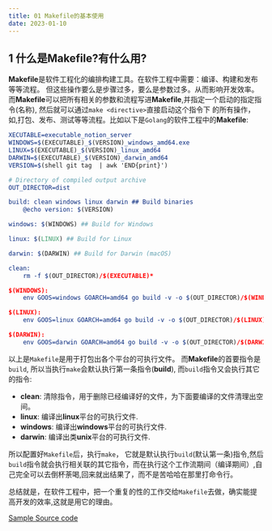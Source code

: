 ```yaml
---
title: 01 Makefile的基本使用
date: 2023-01-10
---
```


## 1 什么是Makefile?有什么用?
**Makefile**是软件工程化的编排构建工具。在软件工程中需要：编译、构建和发布等等流程。 但这些操作要么是步骤过多，要么是参数过多。从而影响开发效率。
而**Makefile**可以把所有相关的参数和流程写进**Makefile**,并指定一个启动的指定指令(名称), 然后就可以通过`make <directive>`直接启动这个指令下
的所有操作，如,打包、发布、测试等等流程。比如以下是`Golang`的软件工程中的**Makefile**: 

```cmake
XECUTABLE=executable_notion_server
WINDOWS=$(EXECUTABLE)_$(VERSION)_windows_amd64.exe
LINUX=$(EXECUTABLE)_$(VERSION)_linux_amd64
DARWIN=$(EXECUTABLE)_$(VERSION)_darwin_amd64
VERSION=$(shell git tag  | awk 'END{print}')

# Directory of compiled output archive
OUT_DIRECTOR=dist

build: clean windows linux darwin ## Build binaries
	@echo version: $(VERSION)

windows: $(WINDOWS) ## Build for Windows

linux: $(LINUX) ## Build for Linux

darwin: $(DARWIN) ## Build for Darwin (macOS)

clean:
	rm -f $(OUT_DIRECTOR)/$(EXECUTABLE)*

$(WINDOWS):
	env GOOS=windows GOARCH=amd64 go build -v -o $(OUT_DIRECTOR)/$(WINDOWS) -ldflags="-s -w -X main.version=$(VERSION)"  ./main.go

$(LINUX):
	env GOOS=linux GOARCH=amd64 go build -v -o $(OUT_DIRECTOR)/$(LINUX) -ldflags="-s -w -X main.version=$(VERSION)"  ./main.go

$(DARWIN):
	env GOOS=darwin GOARCH=amd64 go build -v -o $(OUT_DIRECTOR)/$(DARWIN) -ldflags="-s -w -X main.version=$(VERSION)"  ./main.go

```
以上是`Makefile`是用于打包出各个平台的可执行文件。 而**Makefile**的首要指令是`build`, 所以当执行`make`会默认执行第一条指令(**build**),
而`build`指令又会执行其它的指令: 

* **clean**: 清除指令，用于删除已经编译好的文件，为下面要编译的文件清理出空间。
* **linux**: 编译出**linux**平台的可执行文件.
* **windows**: 编译出**windows**平台的可执行文件.
* **darwin**: 编译出类**unix**平台的可执行文件.

所以配置好`Makefile`后，执行`make`， 它就是默认执行`build`(默认第一条)指令,然后`build`指令就会执行相关联的其它指令，而在执行这个工作流期间（编译期间）,自己完全可以去倒杯荼喝,回来就出结果了，而不是苦哈哈在那里打命令行。

总结就是，在软件工程中，把一个重复的性的工作交给`Makefile`去做，确实能提高开发的效率,这就是用它的理由。

[Sample Source code](https://github.com/wuchuheng/com.wuchuheng.go.serverForStaticFile/blob/master/Makefile)

